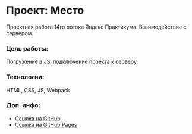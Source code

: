 # Проект: Место

Проектная работа 14го потока Яндекс Практикума. Взаимодействие с сервером.
### Цель работы:
Погружение в JS, подключение проекта к серверу.

### Технологии:
HTML, CSS, JS, Webpack

### Доп. инфо:
* [Ссылка на GitHub](https://github.com/Virshinia/mesto-project)
* [Ссылка на GitHub Pages](https://virshinia.github.io/mesto-project/)
